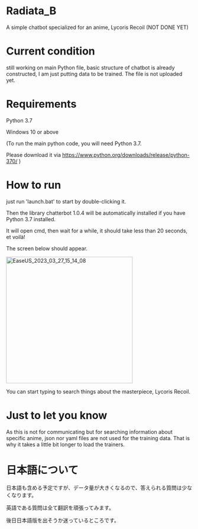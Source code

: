 # Radiata_B
A simple chatbot specialized for an anime, Lycoris Recoil (NOT DONE YET)

# Current condition
still working on main Python file, basic structure of chatbot is already constructed, I am just putting data to be trained. The file is not uploaded yet.

# Requirements
Python 3.7 

Windows 10 or above

(To run the main python code, you will need Python 3.7.

Please download it via https://www.python.org/downloads/release/python-370/ )

# How to run
just run 'launch.bat' to start by double-clicking it.

Then the library chatterbot 1.0.4 will be automatically installed if you have Python 3.7 installed.

It will open cmd, then wait for a while, it should take less than 20 seconds, et voilà!

The screen below should appear.

<img width="342" alt="EaseUS_2023_03_27_15_14_08" src="https://user-images.githubusercontent.com/112993351/228043439-c725f42b-b857-4087-9224-6b8e5280899f.png">

You can start typing to search things about the masterpiece, Lycoris Recoil.

# Just to let you know
As this is not for communicating but for searching information about specific anime, json nor yaml files are not used for the training data. That is why it takes a little bit longer to load the trainers.

# 日本語について
日本語も含める予定ですが、データ量が大きくなるので、答えられる質問は少なくなります。

英語である質問は全て翻訳を頑張ってみます。

後日日本語版を出そうか迷っているところです。
